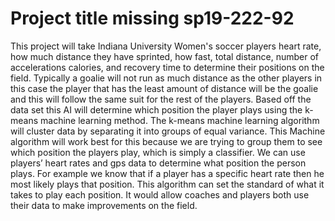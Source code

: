 # Project title missing sp19-222-92

This project will take Indiana University Women's soccer players heart rate, how much distance they have sprinted, how fast, 
total distance, number of accelerations calories, and recovery time to determine their positions on the field. Typically a 
goalie will not run as much distance as the other players in this case the player that has the least amount of distance will 
be the goalie and this will follow the same suit for the rest of the players. Based off the data set this AI will determine 
which position the player plays using the k-means machine learning method. The k-means machine learning algorithm will cluster 
data by separating it into groups of equal variance. This Machine algorithm will work best for this because we are trying to 
group them to see which position the players play, which is simply a classifier.  We can use players’ heart rates and gps data 
to determine what position the person plays. For example we know that if a player has a specific heart rate then he most 
likely plays that position. This algorithm can set the standard of what it takes to play each position. It would allow coaches 
and players both use their data to make improvements on the field.






